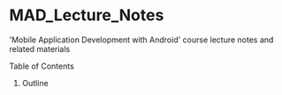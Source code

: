 MAD_Lecture_Notes
=================

'Mobile Application Development with Android' course lecture notes and related materials

Table of Contents

01. Outline

